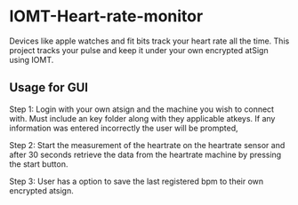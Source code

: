 # IOMT-Heart-rate-monitor
Devices like apple watches and fit bits track your heart rate all the time. This project tracks your pulse and keep it under your own encrypted atSign using IOMT.

<h2>Usage for GUI </h2>
<p> Step 1: Login with your own atsign and the machine you wish to connect with. Must include an key folder along with they applicable atkeys. If any information was entered incorrectly the user will be prompted,

Step 2: Start the measurement of the heartrate on the heartrate sensor and after 30 seconds retrieve the data from the heartrate machine by pressing the start button.
 
Step 3: User has a option to save the last registered bpm to their own encrypted atsign.
</p>

